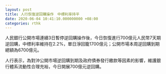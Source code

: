 ```yaml
---
layout: post
title: 人行恢復逆回購操作　中標利率持平
date: 2020-06-04 10:41:10.000000000 +08:00
categories: rthk
---
```


人民銀行公開市場連續3日暫停逆回購操作後，今日恢復進行700億元人民幣7天期逆回購，中標利率維持在2.2%，單日淨回籠1700億元；公開市場本周逆回購到期總額為6700億元。

人行表示，為對沖公開市場逆回購到期及政府債券發行繳款等因素的影響，維護銀行體系流動性合理充裕，今日開展700億元逆回購。
